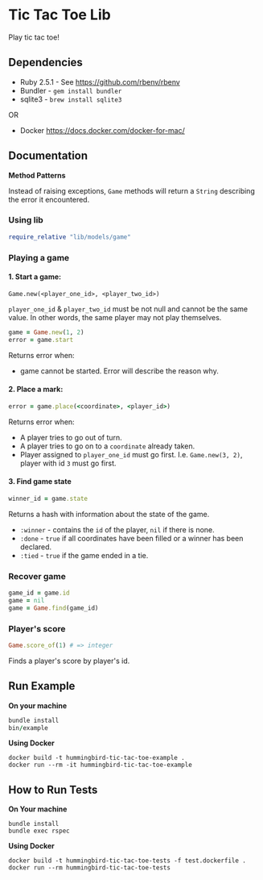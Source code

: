 # Tic Tac Toe Lib

Play tic tac toe!

## Dependencies

- Ruby 2.5.1 - See https://github.com/rbenv/rbenv
- Bundler - `gem install bundler`
- sqlite3 - `brew install sqlite3`

OR

- Docker https://docs.docker.com/docker-for-mac/

## Documentation

**Method Patterns**

Instead of raising exceptions, `Game` methods will return a `String` describing the error it encountered.

### Using lib

```ruby
require_relative "lib/models/game"
```


### Playing a game

#### 1. Start a game: 
```
Game.new(<player_one_id>, <player_two_id>)
```
`player_one_id` & `player_two_id` must be not null and cannot be the same
  value. In other words, the same player may not play themselves.

```ruby
game = Game.new(1, 2)
error = game.start
```

Returns error when:
- game cannot be started. Error will describe the reason why.


#### 2. Place a mark:
```ruby
error = game.place(<coordinate>, <player_id>)
```

Returns error when:
- A player tries to go out of turn.
- A player tries to go on to a `coordinate` already taken.
- Player assigned to `player_one_id` must go first. I.e. `Game.new(3, 2)`, player with id `3` must go first.

#### 3. Find game state
```ruby
winner_id = game.state
```

Returns a hash with information about the state of the game.
- `:winner` - contains the `id` of the player, `nil` if there is none.
- `:done` - `true` if all coordinates have been filled or a winner has been declared.
- `:tied` - `true` if the game ended in a tie.


### Recover game
```ruby
game_id = game.id
game = nil
game = Game.find(game_id)
```

### Player's score
```ruby
Game.score_of(1) # => integer
```

Finds a player's score by player's id.


## Run Example

**On your machine**

```ruby
bundle install
bin/example
```

**Using Docker**

```
docker build -t hummingbird-tic-tac-toe-example .
docker run --rm -it hummingbird-tic-tac-toe-example
```


## How to Run Tests

**On Your machine**
```
bundle install
bundle exec rspec
```

**Using Docker**

```
docker build -t hummingbird-tic-tac-toe-tests -f test.dockerfile .
docker run --rm hummingbird-tic-tac-toe-tests
```

